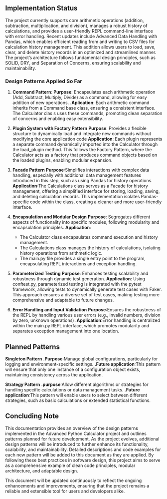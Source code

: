 ## Implementation Status

The project currently supports core arithmetic operations (addition, subtraction, multiplication, and division), manages a robust history of calculations, and provides a user-friendly REPL command-line interface with error handling. Recent updates include Advanced Data Handling with Pandas, which enables efficient reading from and writing to CSV files for calculation history management. This addition allows users to load, save, clear, and delete history records in an optimized and streamlined manner. The project’s architecture follows fundamental design principles, such as SOLID, DRY, and Separation of Concerns, ensuring scalability and maintainability.

### Design Patterns Applied So Far

1. **Command Pattern**:
   **Purpose**: Encapsulates each arithmetic operation (Add, Subtract, Multiply, Divide) as a command, allowing for easy addition of new operations.
   **.Aplication**: Each arithmetic command inherits from a Command base class, ensuring a consistent interface. The Calculator clas   s uses these commands, promoting clean separation of concerns and enabling easy extensibility.
   
2. **Plugin System with Factory Pattern**
   **Purpose**: Provides a flexible structure to dynamically load and integrate new commands without modifying the core application code
   **Application**: Each plugin represents a separate command dynamically imported into the Calculator through the load_plugin method. This follows the Factory Pattern, where the Calculator acts as a factory that produces command objects based on the loaded plugins, enabling modular expansion.

3. **Facade Pattern**
**Purpose**:Simplifies interactions with complex data handling, especially with additional data management features introduced in this step, such as using Pandas for history operations.
**Application**:The Calculations class serves as a Facade for history management, offering a simplified interface for storing, loading, saving, and deleting calculation records. This implementation isolates Pandas-specific code within the class, creating a cleaner and more user-friendly interface.

4. **Encapsulation and Modular Design**
 **Purpose**: Segregates different aspects of functionality into specific modules, following modularity and encapsulation principles.
**Application**: 
   - The Calculator class encapsulates command execution and history management.
   - The Calculations class manages the history of calculations, isolating history operations from arithmetic logic.
   - The main.py file provides a single entry point to the program, encapsulating REPL interactions and exception handling.

5. **Parameterized Testing**
   **Purpose**: Enhances testing scalability and robustness through dynamic test generation.
   **Application**: Using conftest.py, parameterized testing is integrated with the pytest framework, allowing tests to dynamically generate test cases with Faker. This approach ensures a diverse set of test cases, making testing more comprehensive and adaptable to future changes.

6. **Error Handling and Input Validation**
**Purpose**:Ensures the robustness of the REPL by handling various user errors (e.g., invalid numbers, division by zero, unknown operations)
**.Application**:Error handling is centralized within the main.py REPL interface, which promotes modularity and separates exception management into one location.

## Planned Patterns

**Singleton Pattern**
**.Purpose**:Manage global configurations, particularly for logging and environment-specific settings.
**.Future application**:This pattern will ensure that only one instance of a configuration object exists, maintaining consistency across the application.

**Strategy Pattern**
**.purpose**:Allow different algorithms or strategies for handling specific calculations or data management tasks.
**.Future application**:This pattern will enable users to select between different strategies, such as basic calculations or extended statistical functions.

## Concluding Note
This documentation provides an overview of the design patterns implemented in the Advanced Python Calculator project and outlines patterns planned for future development. As the project evolves, additional design patterns will be introduced to further enhance its functionality, scalability, and maintainability. Detailed descriptions and code examples for each new pattern will be added to this document as they are applied. By following these best practices in software design, this project aims to serve as a comprehensive example of clean code principles, modular architecture, and adaptable design.

This document will be updated continuously to reflect the ongoing enhancements and improvements, ensuring that the project remains a reliable and extensible tool for users and developers alike.

